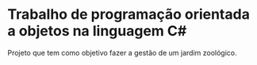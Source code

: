 # Trabalho de programação orientada a objetos na linguagem C#

Projeto que tem como objetivo fazer a gestão de um jardim zoológico.
